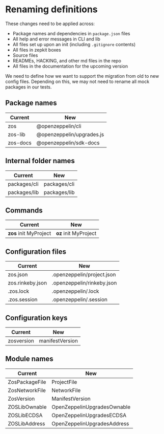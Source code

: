 # Renaming definitions

These changes need to be applied across:
- Package names and dependencies in `package.json` files
- All help and error messages in CLI and lib
- All files set up upon an init (including `.gitignore` contents)
- All files in zepkit boxes
- Source files
- READMEs, HACKING, and other md files in the repo
- All files in the documentation for the upcoming version

We need to define how we want to support the migration from old to new config files. Depending on this, we may not need to rename all mock packages in our tests.

## Package names

| Current | New |
|---|---|
| zos | @openzeppelin/cli |
| zos-lib | @openzeppelin/upgrades.js |
| zos-docs | @openzeppelin/sdk-docs |

## Internal folder names

| Current | New |
|---|---|
| packages/cli | packages/cli |
| packages/lib | packages/lib |

## Commands

| Current | New |
|---|---|
| **zos** init MyProject | **oz** init MyProject |

## Configuration files

| Current | New |
|---|---|
| zos.json | .openzeppelin/project.json |
| zos.rinkeby.json | .openzeppelin/rinkeby.json |
| .zos.lock | .openzeppelin/.lock |
| .zos.session | .openzeppelin/.session |

## Configuration keys

| Current | New |
|---|---|
| zosversion | manifestVersion |

## Module names

| Current | New |
|---|---|
| ZosPackageFile | ProjectFile |
| ZosNetworkFile | NetworkFile |
| ZosVersion | ManifestVersion |
| ZOSLibOwnable | OpenZeppelinUpgradesOwnable |
| ZOSLibECDSA | OpenZeppelinUpgradesECDSA |
| ZOSLibAddress | OpenZeppelinUpgradesAddress |